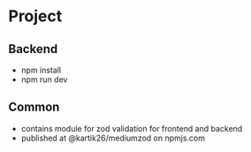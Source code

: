 # Project

## Backend
- npm install
- npm run dev

## Common
- contains module for zod validation for frontend and backend
- published at @kartik26/mediumzod on npmjs.com